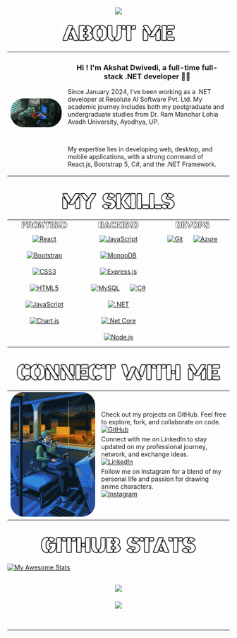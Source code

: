<div align="center">
  <img src='i-m-akshat.gif' align="center"/>

</div>  <br/>
<div align="center">
 <img src="aboutme.png" alt="About Me" style="height: 50px; background-color:black;"/><br/>
</div>  

<table style="border-style: none;">
  <tr>
    <td>
      <img src="DevIntro.gif" style="border-radius: 30px; max-height: 100%;" alt="Dev Intro"/>
    </td>
    <td style="text-align: center;">
      <h3>Hi ! I'm Akshat Dwivedi, a full-time full-stack .NET developer 👨‍💻</h3>
      <p style="text-align: left;">
        Since January 2024, I’ve been working as a .NET developer at Resolute AI Software Pvt. Ltd.
        My academic journey includes both my postgraduate and undergraduate studies from
        Dr. Ram Manohar Lohia Avadh University, Ayodhya, UP.
      </p><br/>
      <p style="text-align: left;">
        My expertise lies in developing web, desktop, and mobile applications, with a strong command of
        React.js, Bootstrap 5, C#, and the .NET Framework.
      </p>
    </td>
  </tr>
</table>

<br/>  

<div align="center">
 <img src="Skills.png" alt="Skills" style="height: 50px; background-color:black;"/><br/>
</div>  
<table>
  <tr>
    <td valign="top" width="33%">
     <div align="center">
 <img src="Frontend.png" alt="Skills" style="height: 20px; background-color:black;"/><br/>
</div> 
     <div align="center">  
<a href="https://reactjs.org/" target="_blank"><img style="margin: 10px" src="https://profilinator.rishav.dev/skills-assets/react-original-wordmark.svg" alt="React" height="50" /></a>  
<a href="https://getbootstrap.com/docs/3.4/javascript/" target="_blank"><img style="margin: 10px" src="https://profilinator.rishav.dev/skills-assets/bootstrap-plain.svg" alt="Bootstrap" height="50" /></a>  
<a href="https://www.w3schools.com/css/" target="_blank"><img style="margin: 10px" src="https://profilinator.rishav.dev/skills-assets/css3-original-wordmark.svg" alt="CSS3" height="50" /></a>  
<a href="https://en.wikipedia.org/wiki/HTML5" target="_blank"><img style="margin: 10px" src="https://profilinator.rishav.dev/skills-assets/html5-original-wordmark.svg" alt="HTML5" height="50" /></a>  
<a href="https://www.javascript.com/" target="_blank"><img style="margin: 10px" src="https://profilinator.rishav.dev/skills-assets/javascript-original.svg" alt="JavaScript" height="50" /></a>  
<a href="https://www.chartjs.org/" target="_blank"><img style="margin: 10px" src="https://profilinator.rishav.dev/skills-assets/logo-title.svg" alt="Chart.js" height="50" /></a>  
</div>
    </td>
    <td align="top" width="33%">
       <div align="center">
 <img src="backend.png" alt="Skills" style="height: 20px; background-color:black;"/><br/>
</div> 
    <div align="center">  
<a href="https://www.javascript.com/" target="_blank"><img style="margin: 10px" src="https://profilinator.rishav.dev/skills-assets/javascript-original.svg" alt="JavaScript" height="50" /></a>  
<a href="https://www.mongodb.com/" target="_blank"><img style="margin: 10px" src="https://profilinator.rishav.dev/skills-assets/mongodb-original-wordmark.svg" alt="MongoDB" height="50" /></a>  
<a href="https://expressjs.com/" target="_blank"><img style="margin: 10px" src="https://profilinator.rishav.dev/skills-assets/express-original-wordmark.svg" alt="Express.js" height="50" /></a>  
<a href="https://www.mysql.com/" target="_blank"><img style="margin: 10px" src="https://profilinator.rishav.dev/skills-assets/mysql-original-wordmark.svg" alt="MySQL" height="50" /></a>  
<a href="https://docs.microsoft.com/en-us/dotnet/csharp/" target="_blank"><img style="margin: 10px" src="https://profilinator.rishav.dev/skills-assets/csharp-original.svg" alt="C#" height="50" /></a>  
<a href="https://dotnet.microsoft.com/download/dotnet-framework" target="_blank"><img style="margin: 10px" src="https://profilinator.rishav.dev/skills-assets/dot-net-original-wordmark.svg" alt=".NET" height="50" /></a>  
<a href="https://dotnet.microsoft.com/download" target="_blank"><img style="margin: 10px" src="https://profilinator.rishav.dev/skills-assets/dotnetcore.png" alt=".Net Core" height="50" /></a>  
<a href="https://nodejs.org/" target="_blank"><img style="margin: 10px" src="https://profilinator.rishav.dev/skills-assets/nodejs-original-wordmark.svg" alt="Node.js" height="50" /></a>  
</div>
    </td>
    <td valign="top" width="33%">
     <div align="center">
 <img src="devops.png" alt="Skills" style="height: 20px; background-color:black;"/><br/>
</div> 
     <div align="center">  
<a href="https://github.com/" target="_blank"><img style="margin: 10px" src="https://profilinator.rishav.dev/skills-assets/git-scm-icon.svg" alt="Git" height="50" /></a>  
<a href="https://azure.microsoft.com/en-in/" target="_blank"><img style="margin: 10px" src="https://profilinator.rishav.dev/skills-assets/microsoft_azure-icon.svg" alt="Azure" height="50" /></a>  
</div>
    </td>
  </tr>
</table>




<br/>  

<div align="center">
 <img src="connect.png" alt="Skills" style="height: 50px; background-color:black;"/><br/>
</div> 
<table>
  <tr>
    <td>
      <img src="connect with me.gif" style="border-radius: 30px; max-height: 100%;" alt="Dev Intro"/>
    </td>
    <td align="center">
      <div align="center" style="text-align: left;">
          Check out my projects on GitHub. Feel free to explore, fork, and collaborate on code.<br/>
      <a href="https://github.com/i-m-akshat" target="_blank" align="center">
        <img src="https://img.shields.io/badge/github-%2324292e.svg?&style=for-the-badge&logo=github&logoColor=white" alt="GitHub" style="margin-bottom: 5px;" />
      </a>
        </div> 
        <div align="center" style="text-align: left;">
      Connect with me on LinkedIn to stay updated on my professional journey, network, and exchange ideas.<br/>
      <a href="https://linkedin.com/in/imakshatdwivedi/" target="_blank" align="center">
        <img src="https://img.shields.io/badge/linkedin-%231E77B5.svg?&style=for-the-badge&logo=linkedin&logoColor=white" alt="LinkedIn" style="margin-bottom: 5px;" />
      </a>
          </div> 
          <div align="center" style="text-align: left;">
       Follow me on Instagram for a blend of my personal life and passion for drawing anime characters.<br/>
      <a href="https://instagram.com/i__m__akshat/" target="_blank" align="center">
        <img src="https://img.shields.io/badge/instagram-%23000000.svg?&style=for-the-badge&logo=instagram&logoColor=white" alt="Instagram" style="margin-bottom: 5px;" />
      </a>  
            </div> 
    </td>
  </tr>
</table>

<br/>
<div align="center">
 <img src="githubstats.png" alt="Skills" style="height: 50px; background-color:black;"/><br/>
</div>  

[![My Awesome Stats](https://awesome-github-stats.azurewebsites.net/user-stats/i--m--akshat?cardType=level&theme=tokyonight&preferLogin=false)](https://git.io/awesome-stats-card)

<br/>  

<div align="center"><img src="https://spotify-github-profile.vercel.app/api/view?uid=u90xjcwbhl076bwmmby4zkmdy&cover_image=true&theme=default&show_offline=false&background_color=121212&interchange=false&bar_color=53b14f&bar_color_cover=true" /></div>  

<br/>  

<div align="center">
<img src="https://komarev.com/ghpvc/?username=i-m-akshat&&style=flat-square" align="center" />
</div>  
  

<br/>  


<br />

----
